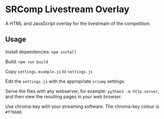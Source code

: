 # SRComp Livestream Overlay

A HTML and JavaScript overlay for the livestream of the competition.

## Usage

Install dependencies: `npm install`

Build: `npm run build`

Copy `settings.example.js` to `settings.js`

Edit the `settings.js` with the appropriate `srcomp` settings.

Serve the files with any webserver, for example: `python3 -m http.server`, and
then view the resulting pages in your web browser.

Use chroma-key with your streaming software. The chroma-key colour is `#ff6600`.

